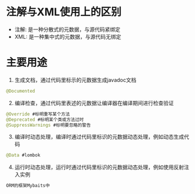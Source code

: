 # 注解与XML使用上的区别
- 注解:  是一种分散式的元数据，与源代码紧绑定
- XML:  是一种集中式的元数据，与源代码无绑定

# 主要用途
1. 生成文档，通过代码里标示的元数据生成javadoc文档
 ```java
 @Documented
 ```

2. 编译检查，通过代码里表述的元数据让编译器在编译期间进行检查验证
```java
@Override #标明重写某个方法
@Deprecated #标明某个类或方法过时
@SuppressWarnings #标明要忽略的警告
```
3. 编译时动态处理，编译时通过代码里标识的元数据动态处理，例如动态生成代码
```java
@Data #lombok
```
4. 运行时动态处理，运行时通过代码里标识的元数据动态处理，例如使用反射注入实例
```java
ORM的框架Mybaits中
```